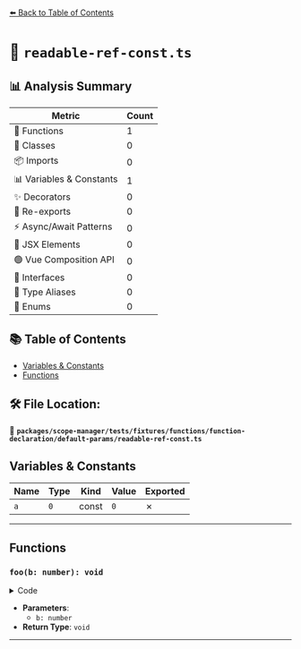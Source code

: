 [⬅️ Back to Table of Contents](../../../../../../../index.md)

# 📄 `readable-ref-const.ts`

## 📊 Analysis Summary

| Metric | Count |
|--------|-------|
| 🔧 Functions | 1 |
| 🧱 Classes | 0 |
| 📦 Imports | 0 |
| 📊 Variables & Constants | 1 |
| ✨ Decorators | 0 |
| 🔄 Re-exports | 0 |
| ⚡ Async/Await Patterns | 0 |
| 💠 JSX Elements | 0 |
| 🟢 Vue Composition API | 0 |
| 📐 Interfaces | 0 |
| 📑 Type Aliases | 0 |
| 🎯 Enums | 0 |

## 📚 Table of Contents

- [Variables & Constants](#variables-constants)
- [Functions](#functions)

## 🛠️ File Location:
📂 **`packages/scope-manager/tests/fixtures/functions/function-declaration/default-params/readable-ref-const.ts`**

## Variables & Constants

| Name | Type | Kind | Value | Exported |
|------|------|------|-------|----------|
| `a` | `0` | const | `0` | ✗ |


---

## Functions

### `foo(b: number): void`

<details><summary>Code</summary>

```ts
function foo(b = a) {}
```
</details>

- **Parameters**:
  - `b: number`
- **Return Type**: `void`

---